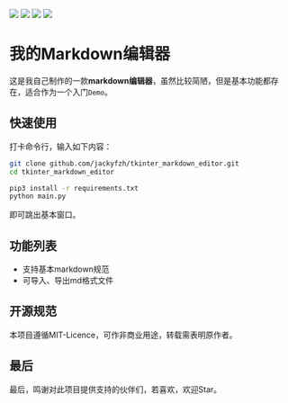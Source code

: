 [![](https://img.shields.io/badge/python-3.8.0-orange.svg)](https://www.python.org/downloads/release/python-380/)
![](https://img.shields.io/badge/tkinter-8.6-green.svg)
![](https://img.shields.io/badge/markdown2-2.3-blue.svg)
![](https://img.shields.io/badge/tkhtmlview-0.1-yellow.svg)

# 我的Markdown编辑器
这是我自己制作的一款**markdown编辑器**，虽然比较简陋，但是基本功能都存在，适合作为一个入门`Demo`。

## 快速使用
打卡命令行，输入如下内容：
```bash
git clone github.com/jackyfzh/tkinter_markdown_editor.git
cd tkinter_markdown_editor

pip3 install -r requirements.txt
python main.py
```
即可跳出基本窗口。

## 功能列表
- 支持基本markdown规范
- 可导入、导出md格式文件

## 开源规范
本项目遵循MIT-Licence，可作非商业用途，转载需表明原作者。

## 最后
最后，鸣谢对此项目提供支持的伙伴们，若喜欢，欢迎Star。

